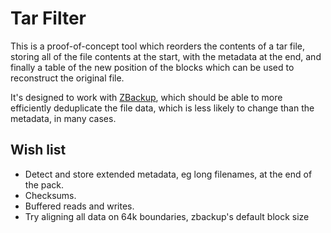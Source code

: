 # Tar Filter

This is a proof-of-concept tool which reorders the contents of a tar file,
storing all of the file contents at the start, with the metadata at the end, and
finally a table of the new position of the blocks which can be used to
reconstruct the original file.

It's designed to work with [ZBackup](http://zbackup.org/), which should be able
to more efficiently deduplicate the file data, which is less likely to change
than the metadata, in many cases.

## Wish list

* Detect and store extended metadata, eg long filenames, at the end of the pack.
* Checksums.
* Buffered reads and writes.
* Try aligning all data on 64k boundaries, zbackup's default block size
